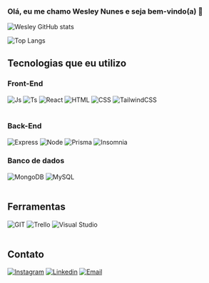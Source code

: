 
### Olá, eu me chamo Wesley Nunes e seja bem-vindo(a) 🤙

![Wesley GitHub stats](https://github-readme-stats.vercel.app/api?username=Nunes1618&show_icons=true&theme=transparent)

![Top Langs](https://github-readme-stats.vercel.app/api/top-langs/?username=Nunes1618&hide_progress=true)

## Tecnologias que eu utilizo

  ### Front-End
  <div style="display: inline_block">
    <img align="center" alt="Js" src="https://img.shields.io/badge/JavaScript-F7DF1E?style=for-the-badge&logo=javascript&logoColor=black">
    <img align="center" alt="Ts" src="https://img.shields.io/badge/TypeScript-007ACC?style=for-the-badge&logo=typescript&logoColor=white">
    <img align="center" alt="React" src="https://img.shields.io/badge/React-20232A?style=for-the-badge&logo=react&logoColor=61DAFB">
    <img align="center" alt="HTML" src="https://img.shields.io/badge/HTML-239120?style=for-the-badge&logo=html5&logoColor=white">
    <img align="center" alt="CSS" src="https://img.shields.io/badge/CSS-239120?&style=for-the-badge&logo=css3&logoColor=white">
    <img align="center" alt="TailwindCSS" src="https://img.shields.io/badge/Tailwind_CSS-38B2AC?style=for-the-badge&logo=tailwind-css&logoColor=white">
</div></br>


   ### Back-End
  <div>
    <img align="center" alt="Express" src="https://img.shields.io/badge/Express.js-404D59?style=for-the-badge">
    <img align="center" alt="Node" src="https://img.shields.io/badge/Node.js-43853D?style=for-the-badge&logo=node.js&logoColor=white">
    <img align="center" alt="Prisma" src="https://img.shields.io/badge/Prisma-3982CE?style=for-the-badge&logo=Prisma&logoColor=white">
    <img align="center" alt="Insomnia" src="https://img.shields.io/badge/Insomnia-4F2342?style=for-the-badge&logo=insomnia&logoColor=white">
</div>


### Banco de dados

<div>
        <img align="center" alt="MongoDB" src="https://img.shields.io/badge/MongoDB-4EA94B?style=for-the-badge&logo=mongodb&logoColor=white">
        <img align="center" alt="MySQL" src="https://img.shields.io/badge/MySQL-005C84?style=for-the-badge&logo=mysql&logoColor=white">
</div></br>

## Ferramentas
<div>
        <img align="center" alt="GIT" src="https://img.shields.io/badge/GIT-E44C30?style=for-the-badge&logo=git&logoColor=white">
        <img align="center" alt="Trello" src="https://img.shields.io/badge/Trello-0052CC?style=for-the-badge&logo=trello&logoColor=white">
        <img align="center" alt="Visual Studio" src="https://img.shields.io/badge/Visual_Studio_Code-0078D4?style=for-the-badge&logo=visual%20studio%20code&logoColor=white">
</div></br>

## Contato
[![Instagram](https://img.shields.io/badge/Instagram-E4405F?style=for-the-badge&logo=instagram&logoColor=white)](https://instagram.com/wesleynunes7)
[![Linkedin](https://img.shields.io/badge/LinkedIn-0077B5?style=for-the-badge&logo=linkedin&logoColor=white)](https://www.linkedin.com/in/wesley-n-8ab50693/)
[![Email](https://img.shields.io/badge/Gmail-D14836?style=for-the-badge&logo=gmail&logoColor=white)](wesley.nunes75@gmail.com)


